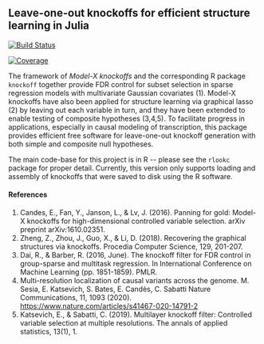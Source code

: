 ## Leave-one-out knockoffs for efficient structure learning in Julia

[![Build Status](https://github.com/ekernf01/jlookc.jl/workflows/CI/badge.svg)](https://github.com/YourUserNameOnGithub/jlookc.jl/actions)

[![Coverage](https://codecov.io/gh/ekernf01/jlookc.jl/branch/master/graph/badge.svg)](https://codecov.io/gh/YourUserNameOnGithub/jlookc.jl)

The framework of *Model-X knockoffs* and the corresponding R package `knockoff` together provide FDR control for subset selection in sparse regression models with multivariate Gaussian covariates (1). Model-X knockoffs have also been applied for structure learning via graphical lasso (2) by leaving out each variable in turn, and they have been extended to enable testing of composite hypotheses (3,4,5). To facilitate progress in applications, especially in causal modeling of transcription, this package provides efficient free software for leave-one-out knockoff generation with both simple and composite null hypotheses.

The main code-base for this project is in R -- please see the `rlookc` package for proper detail. Currently, this version only supports loading and assembly of knockoffs that were saved to disk using the R software. 

#### References

1. Candes, E., Fan, Y., Janson, L., & Lv, J. (2016). Panning for gold: Model-X knockoffs for high-dimensional controlled variable selection. arXiv preprint arXiv:1610.02351.
2. Zheng, Z., Zhou, J., Guo, X., & Li, D. (2018). Recovering the graphical structures via knockoffs. Procedia Computer Science, 129, 201-207.
3. Dai, R., & Barber, R. (2016, June). The knockoff filter for FDR control in group-sparse and multitask regression. In International Conference on Machine Learning (pp. 1851-1859). PMLR.
4. Multi-resolution localization of causal variants across the genome. M. Sesia, E. Katsevich, S. Bates, E. Candès, C. Sabatti
Nature Communications, 11, 1093 (2020). https://www.nature.com/articles/s41467-020-14791-2 
5. Katsevich, E., & Sabatti, C. (2019). Multilayer knockoff filter: Controlled variable selection at multiple resolutions. The annals of applied statistics, 13(1), 1.